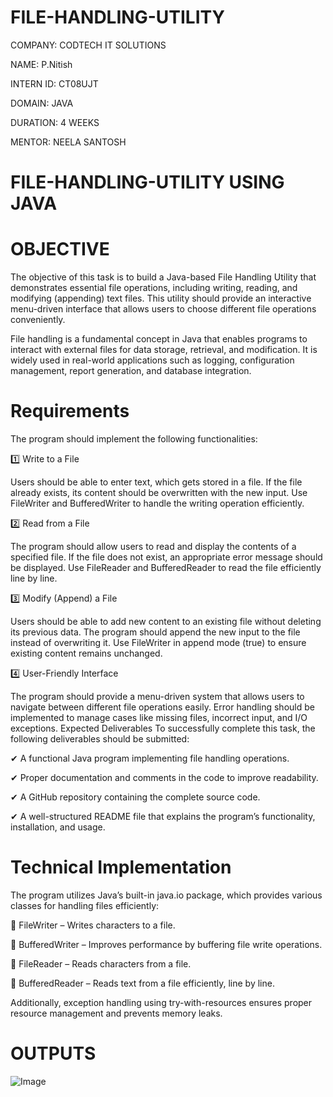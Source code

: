 # FILE-HANDLING-UTILITY

COMPANY: CODTECH IT SOLUTIONS

NAME: P.Nitish

INTERN ID: CT08UJT

DOMAIN: JAVA

DURATION: 4 WEEKS

MENTOR: NEELA SANTOSH

# FILE-HANDLING-UTILITY USING JAVA
# OBJECTIVE
The objective of this task is to build a Java-based File Handling Utility that demonstrates essential file operations, including writing, reading, and modifying (appending) text files. This utility should provide an interactive menu-driven interface that allows users to choose different file operations conveniently.

File handling is a fundamental concept in Java that enables programs to interact with external files for data storage, retrieval, and modification. It is widely used in real-world applications such as logging, configuration management, report generation, and database integration.

# Requirements
The program should implement the following functionalities:

1️⃣ Write to a File

Users should be able to enter text, which gets stored in a file.
If the file already exists, its content should be overwritten with the new input.
Use FileWriter and BufferedWriter to handle the writing operation efficiently.

2️⃣ Read from a File

The program should allow users to read and display the contents of a specified file.
If the file does not exist, an appropriate error message should be displayed.
Use FileReader and BufferedReader to read the file efficiently line by line.

3️⃣ Modify (Append) a File

Users should be able to add new content to an existing file without deleting its previous data.
The program should append the new input to the file instead of overwriting it.
Use FileWriter in append mode (true) to ensure existing content remains unchanged.

4️⃣ User-Friendly Interface

The program should provide a menu-driven system that allows users to navigate between different file operations easily.
Error handling should be implemented to manage cases like missing files, incorrect input, and I/O exceptions.
Expected Deliverables
To successfully complete this task, the following deliverables should be submitted:

✔ A functional Java program implementing file handling operations.

✔ Proper documentation and comments in the code to improve readability.

✔ A GitHub repository containing the complete source code.

✔ A well-structured README file that explains the program’s functionality, installation, and usage.

# Technical Implementation
The program utilizes Java’s built-in java.io package, which provides various classes for handling files efficiently:

🔹 FileWriter – Writes characters to a file.

🔹 BufferedWriter – Improves performance by buffering file write operations.

🔹 FileReader – Reads characters from a file.

🔹 BufferedReader – Reads text from a file efficiently, line by line.

Additionally, exception handling using try-with-resources ensures proper resource management and prevents memory leaks.


# OUTPUTS
![Image](https://github.com/user-attachments/assets/5d13524c-d2fc-4ce6-b25e-c49286791b7b)
